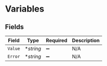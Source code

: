 # Variables


## Fields

| Field              | Type               | Required           | Description        |
| ------------------ | ------------------ | ------------------ | ------------------ |
| `Value`            | **string*          | :heavy_minus_sign: | N/A                |
| `Error`            | **string*          | :heavy_minus_sign: | N/A                |